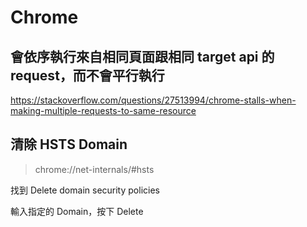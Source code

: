 # Chrome

## 會依序執行來自相同頁面跟相同 target api 的 request，而不會平行執行

https://stackoverflow.com/questions/27513994/chrome-stalls-when-making-multiple-requests-to-same-resource

## 清除 HSTS Domain

> chrome://net-internals/#hsts

找到 Delete domain security policies

輸入指定的 Domain，按下 Delete
